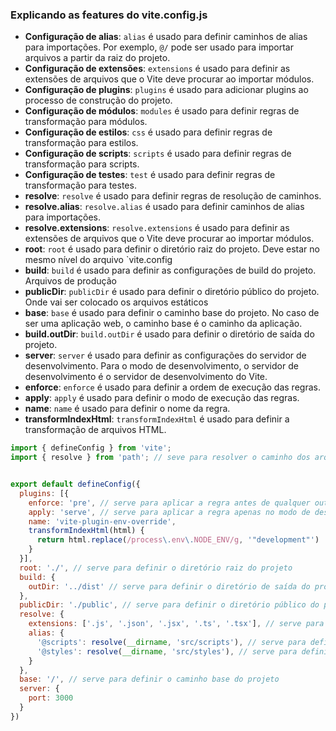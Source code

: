 ### Explicando as features do vite.config.js

- **Configuração de alias**: `alias` é usado para definir caminhos de alias para importações. Por exemplo, `@/` pode ser usado para importar arquivos a partir da raiz do projeto.
- **Configuração de extensões**: `extensions` é usado para definir as extensões de arquivos que o Vite deve procurar ao importar módulos.
- **Configuração de plugins**: `plugins` é usado para adicionar plugins ao processo de construção do projeto.
- **Configuração de módulos**: `modules` é usado para definir regras de transformação para módulos.
- **Configuração de estilos**: `css` é usado para definir regras de transformação para estilos.
- **Configuração de scripts**: `scripts` é usado para definir regras de transformação para scripts.
- **Configuração de testes**: `test` é usado para definir regras de transformação para testes.
- **resolve**: `resolve` é usado para definir regras de resolução de caminhos.
- **resolve.alias**: `resolve.alias` é usado para definir caminhos de alias para importações.
- **resolve.extensions**: `resolve.extensions` é usado para definir as extensões de arquivos que o Vite deve procurar ao importar módulos.
- **root**: `root` é usado para definir o diretório raiz do projeto. Deve estar no mesmo nível do arquivo `vite.config
- **build**: `build` é usado para definir as configurações de build do projeto. Arquivos de produção
- **publicDir**: `publicDir` é usado para definir o diretório público do projeto. Onde vai ser colocado os arquivos estáticos
- **base**: `base` é usado para definir o caminho base do projeto. No caso de ser uma aplicação web, o caminho base é o caminho da aplicação.
- **build.outDir**: `build.outDir` é usado para definir o diretório de saída do projeto.
- **server**: `server` é usado para definir as configurações do servidor de desenvolvimento. Para o modo de desenvolvimento, o servidor de desenvolvimento é o servidor de desenvolvimento do Vite.
- **enforce**: `enforce` é usado para definir a ordem de execução das regras.
- **apply**: `apply` é usado para definir o modo de execução das regras.
- **name**: `name` é usado para definir o nome da regra.
- **transformIndexHtml**: `transformIndexHtml` é usado para definir a transformação de arquivos HTML.

```javascript
import { defineConfig } from 'vite';
import { resolve } from 'path'; // seve para resolver o caminho dos arquivos 


export default defineConfig({
  plugins: [{
    enforce: 'pre', // serve para aplicar a regra antes de qualquer outra regra
    apply: 'serve', // serve para aplicar a regra apenas no modo de desenvolvimento
    name: 'vite-plugin-env-override',
    transformIndexHtml(html) {
      return html.replace(/process\.env\.NODE_ENV/g, '"development"')
    }
  }],
  root: './', // serve para definir o diretório raiz do projeto
  build: {
    outDir: '../dist' // serve para definir o diretório de saída do projeto
  },
  publicDir: './public', // serve para definir o diretório público do projeto
  resolve: {
    extensions: ['.js', '.json', '.jsx', '.ts', '.tsx'], // serve para não precisar colocar a extensão do arquivo
    alias: {
      '@scripts': resolve(__dirname, 'src/scripts'), // serve para definir o alias do diretório src/scripts
      '@styles': resolve(__dirname, 'src/styles'), // serve para definir o alias do diretório src/styles
    }
  },
  base: '/', // serve para definir o caminho base do projeto
  server: {
    port: 3000
  }
})
```
